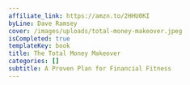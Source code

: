 ```yaml
---
affiliate_link: https://amzn.to/2HHU0KI
byLine: Dave Ramsey
cover: /images/uploads/total-money-makeover.jpeg
isCompleted: true
templateKey: book
title: The Total Money Makeover
categories: []
subtitle: A Proven Plan for Financial Fitness
---
```

